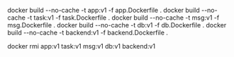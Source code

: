 docker build --no-cache -t app:v1 -f app.Dockerfile .
docker build --no-cache -t task:v1 -f task.Dockerfile .
docker build --no-cache -t msg:v1 -f msg.Dockerfile .
docker build --no-cache -t db:v1 -f db.Dockerfile .
docker build --no-cache -t backend:v1 -f backend.Dockerfile .

docker rmi app:v1 task:v1 msg:v1 db:v1 backend:v1